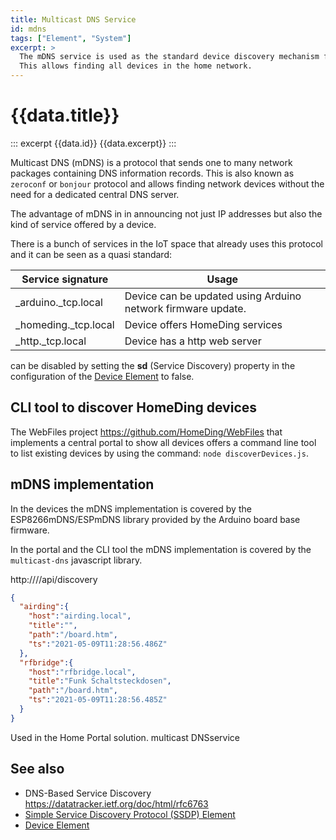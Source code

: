 ```yaml
---
title: Multicast DNS Service
id: mdns
tags: ["Element", "System"]
excerpt: >
  The mDNS service is used as the standard device discovery mechanism for HomeDing devices.
  This allows finding all devices in the home network.
---
```


# {{data.title}}

::: excerpt {{data.id}}
{{data.excerpt}}
:::


Multicast DNS (mDNS) is a protocol that sends one to many network packages containing DNS information records. This is also known as `zeroconf` or `bonjour` protocol and allows finding network devices
without the need for a dedicated central DNS server.

The advantage of mDNS in in announcing not just IP addresses but also the kind of service offered by a device.

There is a bunch of services in the IoT space that already uses this protocol and it can be seen as a quasi standard:

| Service signature    | Usage                                                        |
| -------------------- | ------------------------------------------------------------ |
| _arduino._tcp.local  | Device can be updated using Arduino network firmware update. |
| _homeding._tcp.local | Device offers HomeDing services                              |
| _http._tcp.local     | Device has a http web server                                 |


can be disabled by setting the **sd** (Service Discovery) property in the configuration of the [Device Element] to false.

## CLI tool to discover HomeDing devices

The WebFiles project <https://github.com/HomeDing/WebFiles> that implements a central portal to show all devices offers a command line tool to list existing devices by using the command: `node discoverDevices.js`.


## mDNS implementation

In the devices the mDNS implementation is covered by the ESP8266mDNS/ESPmDNS library provided by the Arduino board base  firmware.

In the portal and the CLI tool the mDNS implementation is covered by the `multicast-dns` javascript library.


http:///<portal-server>/api/discovery



```json
{
  "airding":{
    "host":"airding.local",
    "title":"",
    "path":"/board.htm",
    "ts":"2021-05-09T11:28:56.486Z"
  },
  "rfbridge":{
    "host":"rfbridge.local",
    "title":"Funk Schaltsteckdosen",
    "path":"/board.htm",
    "ts":"2021-05-09T11:28:56.485Z"
  }
}
```




Used in the Home Portal solution.
multicast DNSservice


## See also

* DNS-Based Service Discovery <https://datatracker.ietf.org/doc/html/rfc6763>
* [Simple Service Discovery Protocol (SSDP) Element](/elements/ssdp.md)
* [Device Element]

[Device Element]: /elements/device.md